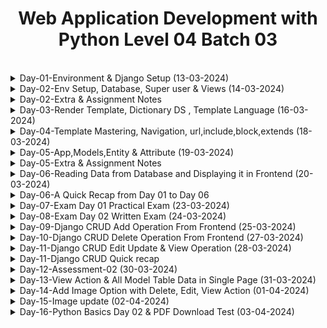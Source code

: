 <div align="center">
<h1>Web Application Development with Python Level 04 Batch 03</h1>
</div>

</br>

<details>
<summary>Day-01-Environment & Django Setup (13-03-2024)</summary>
    
## Day 01 Topics:

- Python Install
- Environment Setup
- Install Necessary Packages
- Creating First Project

### Python Install:

[Download](https://www.python.org/downloads/windows/) and install: 

`python 3.11.8`

> Make sure `add to path` is tick while installing or manually need to be added.

### Environment Setup:

Creation

```bash
python -m venv env
```

Activation

```bash
.\env\Scripts\activate
```

Deactivation

```bash
deactivate
```

### Install Necessary Packages:

Installing Django:

```bash
pip install Django
```

### Creating First Project:

Creating first_project:

```bash
django-admin startproject first_project
```

first_project Directory:

```bash
cd first_project
```

Run The Project:

```bash
python manage.py runserver
```
</details>


<details>
<summary>Day-02-Env Setup, Database, Super user & Views (14-03-2024)</summary>
    
## Day 02 Topics:

- Difference between languages
- Different scope of python
- Day 01 recap
- Default database
- Database migrations
- Super user
- Quick Recap
- Coding Editor Setup
- Creating views.py
- Special notes
- Day 02 Recap
- Task

### Difference between languages

- Time of execution
- Low level , High Level

### Different scope of python:

- Machine Learning
- Deep Learning
- Web Development

### Day 01 recap
- Setup environment
- Install django
- Create and run project

### Default database:
- db.sqlite3

### Database migrations

Always perform makemigrations first to initialize the schema (overal database structures initialization)

```bash
py manage.py makemigrations
```

Now do this:
```bash
py manage.py migrate
```
- Download [DB Browser for SQLite](https://sqlitebrowser.org/dl/) and install to see the `db.sqlite3` table or in VSCode install [SQLite Viewer](https://marketplace.visualstudio.com/items?itemName=qwtel.sqlite-viewer) extension

### Super user:
To create superuser:
```bash
py manage.py createsuperuser
```
This will prompt to enter `Username`,`Email address`,`Password`

### Quick Recap:
- Create environment 
- Activate environtment
- Install django
- Run `django-admin startproject <project_name>`
- Go to project directory by `cd project_name`
- Run `py manage.py runserver` 
- Database migration:
  - `py manage.py makemigrations`
  - `py manage.py migrate`
- For creating superuser :
  - `py manage.py createsuperuser`

### Coding Editor Setup
- Download [VSCode](https://code.visualstudio.com/download) and install
- To open in VSCode run in cmd: `code .`

### Creating views.py:
In project folder create `views.py` and write:
```python
from django.shortcuts import render,redirect,HttpResponse

```
- `render` To show `html`
- `redirect` to redirect Website url 
- `HttpResponse` to show any text or changes on website

Creating a function to show a simple text:
```python
from django.shortcuts import render,redirect,HttpResponse

def homePage():
    return HttpResponse("Hi how are you")
```
A parameter need to be set `request`
```python
from django.shortcuts import render,redirect,HttpResponse

def homePage(request):
    return HttpResponse("Hi how are you")
```
Now in `urls.py` we have to add path of `homePage`
```python
from django.contrib import admin
from django.urls import path
from first_project2.views import homePage

urlpatterns = [
    path('admin/', admin.site.urls),
    path('homePage',homePage,name='homePage'),
]
```
here `homePage` function is imported by `from first_project2.views import homePage` and `path('homePage',homePage,name='homePage')` is added in `urlpatterns`.
Similarly more pages can be added

### Special notes
- Variable name can't be same as function,keywords
- While importing writing `*` will import all e.g: `from first_project2.views import *`

### Day 02 Recap
- Create environment 
- Activate environtment
- Install django
- Run `django-admin startproject <project_name>`
- Go to project directory by `cd project_name`
- Run `py manage.py runserver` 
- Migrate Database
- Create Superuser
- Create `views.py` in project directory
- Import neccesary library or modules
- Create function of 5 pages
- Import those fuction in `urls.py` and add 5 pages path in `urlpatterns`
- View those pages in browser

### Task
  - Learn all predefined variables in `settings.py`
  - Learn all predefined variables in `urls.py`
  - Write notes on [commands](https://learn.microsoft.com/en-us/windows-server/administration/windows-commands/windows-commands) (e.g: `dir`,`cd` etc)
  - Submit a video of today's class

</details>

<details>
<summary>Day-02-Extra & Assignment Notes</summary>

## Day-02-Extra Topics:

- Windows Commands
- Exploring settings.py & urls.py

### Windows Commands

1. `mkdir (Make Directory)`: This command is used to create a new directory or folder.
Example: `mkdir MyFolder`
2. `cd (Change Directory)`: This command is used to change the current directory.
Example: `cd MyFolder`, `cd ..`
3. `dir (Directory Listing)`: This command is used to list the contents of a directory.
Example: `dir`.
Also by passing `/b` parameter output will be simple: `dir /b`
4. `echo`: This command is used to display a line of text/string on the console.
Example: `echo Hello, Tansen!`.
Text can be saved in file also like this: `echo Hello, Tansen! >> textfile.txt`
5. `copy`: This command is used to copy one or more files from one location to another.
Example: `copy file1.txt Destination_Path`
6. `xcopy`: This command is used to copy files and directories, including subdirectories.
Example: `xcopy source_folder destination_folder`
7. `move`: This command is used to move files from one location to another.
Example: `move file1.txt Destination_Path`
8. `ren (Rename)`: This command is used to rename a file or directory.
Example: `ren oldfilename.txt newfilename.txt`
9. `del (Delete)`: This command is used to delete one or more files.
Example: `del file1.txt`
10. `rmdir (Remove Directory)`:This command is used to delete a directory.
Example: `rmdir MyFolder`
11. `type`:This command is used to display the contents of a text file.
Example: `type file.txt`
12. `tree`: This command is used to display the folder structure of a directory and its subdirectories as a tree diagram.
Example: `tree`
13. `find`: This command is used to search for a specific text string in files.
Example: `find "search_term" file.txt`
14. `fc (File Compare)`: This command is used to compare the contents of two files or sets of files.
Example: `fc file1.txt file2.txt`
15. `attrib (Attribute)`: This command is used to display or change file attributes (such as hidden, read-only).
Example: `attrib +h file.txt` Here changing this command with `-h` will do the revert: `attrib -h file.txt`

### Exploring settings.py & urls.py

1. **BASE_DIR**: This variable represents the base directory of Django project.

2. **SECRET_KEY**: This is a secret key used by Django for cryptographic signing and protect user session data.

3. **DEBUG**: This is a boolean that determines whether project is in debug mode or not.Debug mode provides more detailed error pages and enables other debugging tools.

4. **ALLOWED_HOSTS**: This is a list of strings representing the host/domain names that Django site can serve. It's a security measure to prevent HTTP Host header attacks.

5. **INSTALLED_APPS**: This is a list of strings representing the names of all Django applications that are activated in the Django instance.

6. **MIDDLEWARE**: Middleware are hooks into Django's request/response processing. They're executed in the order listed, and they can modify request/response objects, handle exceptions, and perform other operations.

7. **ROOT_URLCONF**: This is the Python path to project's root URL configuration. It's the module that contains URL patterns.

8. **TEMPLATES**: This is a list of dictionaries representing the configuration of Django's template engine. It specifies template directories, template loaders, and context processors.

9. **WSGI_APPLICATION**: This is the Python path to the WSGI application object that Django's built-in server use.

10. **DATABASES**: This is a dictionary containing the configuration of all database connections used by Django project. Default database engine SQLite is used.

11. **AUTH_PASSWORD_VALIDATORS**: This is a list of validators that are used to validate user passwords. These validators enforce various password policies like minimum length, common password checks, etc.

12. **LANGUAGE_CODE**: This is the language code that is used in certain parts of Django's infrastructure.

13. **TIME_ZONE**: This is the time zone used to represent datetimes in the correct time zone.

14. **USE_I18N** and **USE_TZ**: These are boolean flags that control internationalization and time zone support in Django.

15. **STATIC_URL**: This is the URL prefix for static files (CSS, JavaScript, images, etc.) served by Django's static file server.

16. **DEFAULT_AUTO_FIELD**: This is the default primary key field type to use for models that don't have a primary key field explicitly defined. In this case, it's set to use `BigAutoField`, which is a 64-bit integer primary key field that automatically increments.

17. **urlpatterns**: This is a list of URL patterns that Django uses to match incoming browser requests to views within Django application.

</details>

<details>
<summary>Day-03-Render Template, Dictionary DS , Template Language (16-03-2024)</summary>

## Day 03 Topics:

- Day 2 recap
- Render template
- Show table data dinamically using dictionary
- Notes on dictionary
- Now Recap

### Render template
Create a folders `static`, `Template` in project directory where `manage.py` is present.
Now in `settings.py` add `STATICFILES_DIRS`:
```python
STATICFILES_DIRS = [
    BASE_DIR / "static",
    "/var/www/static/",
]
```
Now in `TEMPLATES`'s `DIRS` list add these:
```python
'DIRS': [BASE_DIR, "Template"],
```
Now similarly in `views.py` file `return render(request,'homePage.html')` will be added as below:
```python
from django.shortcuts import render,redirect,HttpResponse

def homePage(request):
    return render(request,'homePage.html')
```
Now in `urls.py` this will be added:
```python
from first_project.views import homePage
urlpatterns = [
    path('admin/', admin.site.urls),
    path('homePage/',homePage,name='homePage'),
]
```
### Show table data dinamically using dictionary
In `views.py` file:
```python
from django.shortcuts import render,redirect,HttpResponse

def tableData(request):
    myDict={
        'name':'Tansen',
        'department':'CSE',
        'city':'Dhaka',
        'name2':'Shakil',
        'department2':'EEE',
        'city2':'Barisal',
    }

    return render(request,'tableData.html',myDict)
```
In `urls.py` file:
```python
from django.contrib import admin
from django.urls import path
from first_project.views import homePage,contactPage,orderPage,paymentPage,productPage,navBar,tableData

urlpatterns = [
    path('admin/', admin.site.urls),
    path('tableData',tableData,name='tableData'),

]
```
In `tableData.html` file:
```html
<table id="info">
  <tr>
    <th>Name</th>
    <th>Department</th>
    <th>City</th>
  </tr>
  <tr>
    <td>{{name}}</td>
    <td>{{department}}</td>
    <td>{{city}}</td>
  </tr>
  <tr>
    <td>{{name2}}</td>
    <td>{{department2}}</td>
    <td>{{city2}}</td>
  </tr>

</table>
```
### Notes on dictionary
- Dictionary is `key - value` pair

### Day 03 Recap:
- Day 02 recap
  - Create environment
  - Activate environment
  - Install necessary package (django)
  - Create a project
  - Run the project and view in browser
  - Now migrate database
  - View the database
  - Create super user
  - Now Create function of 5 pages in `views.py`
  - Import those fuction in `urls.py` and add 5 pages path in `urlpatterns`
  - View those pages in browser
- Render template (`HTML` files)
- Create a table and view it
- Get a table from external source [Fancy HTML CSS table](https://www.w3schools.com/css/tryit.asp?filename=trycss_table_fancy) and create 5 html pages
- Dynamically change table data from backend using dictionary data structure & template laguage
</details>

<details>
<summary>Day-04-Template Mastering, Navigation, url,include,block,extends (18-03-2024)</summary>

## Day 04 Topics:

- Day 3 recap
- Template mastering
- Organize reuse code
- Day 04 Recap

### Template mastering
- clicking on navbar any section change other element of the page
- In template mastering we reuse same element again and again. e.g: navbar

Create a navbar (get it from [external source](https://www.w3schools.com/css/tryit.asp?filename=trycss_navbar_horizontal_black_right))

Now in created `home.html`:
```html
<ul>
  <li><a href="#home">Home</a></li>
  <li><a href="#news">News</a></li>
  <li><a href="#contact">Contact</a></li>
  <li style="float:right"><a class="active" href="#about">About</a></li>
</ul>
```

Now in `urls.py` file there is `path('home/', home,name='home')` where `name='home'` needs to be added in `href` like this: `href="{% url 'home' %}"`:
```html
<ul>
  <li><a href="{% url 'home' %}">Home</a></li>
  <li><a href="{% url 'news' %}">News</a></li>
  <li><a href="{% url 'contact' %}">Contact</a></li>
  <li style="float:right"><a class="active" href="{% url 'about' %}">About</a></li>
</ul>
```
### Organize reuse code

create a new `navbar.html` and add:
```html
<ul>
  <li><a href="{% url 'home' %}">Home</a></li>
  <li><a href="{% url 'news' %}">News</a></li>
  <li><a href="{% url 'contact' %}">Contact</a></li>
  <li style="float:right"><a class="active" href="{% url 'about' %}">About</a></li>
</ul>
```

now include it in `home.html`:
```html
</head>
<body>

{% include 'navbar.html' %}

</body>
</html>
```

Now to use it in every page , block content need to be added in `home.html`:
```html
<body>

{% include 'navbar.html' %}

{% block content %}
<h1>This is home page</h1>
{% endblock content %}
</body>
```
now let's add in `about.html`:
first `home.html` need to be extend then all content need to be in `block` content:
```html
{% extends 'home.html' %}
{% block content %}
<!DOCTYPE html>
<html lang="en">
<head>
    <meta charset="UTF-8">
    <meta name="viewport" content="width=device-width, initial-scale=1.0">
    <title>Document</title>
</head>
<body>
    <h1>This about page</h1>
</body>
</html>
{% endblock content %}
``` 

### Day 04 Recap:
- Day 03 recap
- In Virtual environment Start Django Project with DB migrate & superuser
- Initialize Django static file
- Get a navbar from [external source](https://www.w3schools.com/css/tryit.asp?filename=trycss_navbar_horizontal_black_right)
- Create a `template` folder `manage.py` file location
- Create a `index.html` file  inside `template` folder and view the navbar
- Template mastering
  - Now create individual other 3 pages (news,contact,about)
  - Make those navbar navigation working (hypertext reference `href`)
  - Stick navbar on each page (Organize reused code)
    - url
    - Include
    - block
    - Extend

### Task
- Upload today's recap video 
- Django Models

</details>

<details>
<summary>Day-05-App,Models,Entity & Attribute (19-03-2024)</summary>
    
## Day 05 Topics:
- Day 4 recap
- Create Django app
- Install app
- Models
- Database note
- Configure admin
- Make created object table name more identical

### Create Django app
for creating django app:
```bash
py manage.py startapp myapp
```
This command will create myapp project with additional files
### Install app
inside settings.py there is `INSTALLED_APPS` where we have to add our `myapp`
```python
INSTALLED_APPS = [
    'django.contrib.admin',
    'django.contrib.auth',
    'django.contrib.contenttypes',
    'django.contrib.sessions',
    'django.contrib.messages',
    'django.contrib.staticfiles',
    'myapp',
]
```
### Models
Now in created `myapp` there is `models.py` file where we will create models (database data/table) :
```python
from django.db import models

# Create your models here.
class studentModel(models.Model):
    name=models.CharField(max_length=100)
    roll=models.CharField(max_length=100)
    department=models.CharField(max_length=100)
    city=models.CharField(max_length=100)
```
### Database note
`Entity` - Table initial column names (e.g.: name,roll,department,city)

`Attribute` - values of entities (Tansen,05,CSE,Dhaka)

**Whenever we change anything in models we must perform:**
```bash
py manage.py makemigrations
```
```bash
py manage.py migrate
```
### Configure admin
Now in `admin.py` which is in `myapp` we need to import the created model and register it.
```python
from django.contrib import admin

from myapp.models import studentModel

# Register your models here.

admin.site.register(studentModel)
```
### Make created object table name more identical
In `models.py` file inside `myapp` we need to add `__str__` functions:
```python
from django.db import models

# Create your models here.
class studentModel(models.Model):
    name=models.CharField(max_length=100)
    roll=models.CharField(max_length=100)
    department=models.CharField(max_length=100)
    city=models.CharField(max_length=100)

    # this will make the table name more identical:
    def __str__(self):
        return f"{self.name}-{self.department}-{self.roll}"
```
### Quick Recap:
- App
- Model
- Site Register
- Create

### Day 05 Recap:
- Create Django project in virtual environment
- Initialize database (migrate)
- Create superuser (admin)
- Models
    - Create Django app
    - Install app (`in settings.py`)
    - Create some models
    - Configure admin (`site register`)
    - Migrate database (`Whenever changes in models`)
    - View and add data in created models

### Task
- Create 5 apps, 5 models, each model with 3 entity
- Submit video

</details>

<details>
<summary>Day-05-Extra & Assignment Notes</summary>

## Notes on creating 5 apps, 5 models & 3 entity for each

### blogapp

- BlogModel
    - blog_title
    - blog_date
    - blog_category

- NewsModel
    - news_headings
    - news_date
    - news_category

- CommentModel
    - comment_text
    - comment_date
    - commenter_name

- AuthorModel
    - author_name
    - author_bio
    - author_email

- TagModel
    - tag_name
    - tag_description
    - tagged_items


### kidsapp

- KidModel
    - kid_name
    - kid_age
    - kid_gender

- ToyModel
    - toy_name
    - toy_category
    - toy_price

- RatingModel
    - rating_value
    - rating_date
    - reviewer_name

- ManufacturerModel
    - manufacturer_name
    - manufacturer_location
    - manufacturer_contact
- LocationModel
    - location_name
    - location_description
    - location_address

### portfolioapp

- PortfolioModel
    - project_title
    - project_description
    - project_date

- ExperienceModel
    - company_name
    - job_title
    - employment_duration

- SkillModel
    - skill_name
    - skill_category
    - skill_proficiency

- EducationModel
    - institution_name
    - degree_obtained
    - graduation_year

- ProjectCategoryModel
    - category_name
    - category_description
    - categorized_projects


### ecommerceapp

- ProductModel
    - product_name
    - product_price
    - product_quantity

- OrderModel
    - order_number
    - order_date
    - customer_name


- ReviewModel
    - review_text
    - review_date
    - product_id

- SellerModel
    - seller_name
    - seller_email
    - seller_location

- PaymentModel
    - payment_method
    - payment_date
    - payment_amount


### aiapp

- aiModel
    - ai_name
    - ai_usages
    - ai_category

- TaskModel
    - task_name
    - task_deadline
    - task_priority

- DatasetModel
    - dataset_name
    - dataset_format
    - dataset_size

- ExperimentModel
    - experiment_name
    - experiment_date
    - experiment_results

- UserModel
    - user_name
    - user_email
    - user_role

</details>

<details>
<summary>Day-06-Reading Data from Database and Displaying it in Frontend (20-03-2024)</summary>

## Day 06 Topics:

- Day 5 recap
- Render html recap
- Navbar recap
- Read database data and show in frontend
- Common errors
- Task

### Read database data and show in frontend
Create a model in `models.py`:
```python
class BlogModel(models.Model):
    blog_title = models.CharField(max_length=100)
    blog_author = models.CharField(max_length=100)
    blog_date = models.CharField(max_length=100)
    
    def __str__(self):
        return self.blog_title
```
Now register `BlogModel` in `admin.py`:
```python
from blogapp.models import BlogModel,AuthorModel,CommentModel,ReviewModel,TagModel
# Register your models here.

admin.site.register(BlogModel)
```
Now perform database migrations:
```bash
py manage.py makemigrations
py manage.py migrate
```
Now Let's enter some data from admin site and prepare to show it in frontend:
create a `template` folder in `manage.py` directory and create `index.html` get a navbar from [external source](https://www.w3schools.com/css/tryit.asp?filename=trycss_navbar_horizontal_black_right) , make sure to add `template` dir in `settings.py` file: `'DIRS': [BASE_DIR, 'templates']`:
```html
<!DOCTYPE html>
<html>
<head>
<style>
ul {
  list-style-type: none;
  margin: 0;
  padding: 0;
  overflow: hidden;
  background-color: #333;
}

li {
  float: left;
}

li a {
  display: block;
  color: white;
  text-align: center;
  padding: 14px 16px;
  text-decoration: none;
}

li a:hover:not(.active) {
  background-color: #111;
}

.active {
  background-color: #04AA6D;
}
</style>
</head>
<body>

<ul>
  <li><a href="#home">Home</a></li>
  <li><a href="#news">News</a></li>
  <li><a href="#contact">Contact</a></li>
  <li style="float:right"><a class="active" href="#about">About</a></li>
</ul>
<h1>This is home page</h1>
</body>
</html>
```
Now create separate `navbar.html` and only cut `ul` there:
```html
<ul>
  <li><a href="#home">Home</a></li>
  <li><a href="#news">News</a></li>
  <li><a href="#contact">Contact</a></li>
  <li style="float:right"><a class="active" href="#about">About</a></li>
</ul>
```
Now in `index.html` do the template mastering using `include` and `block`:
```html
{% include 'navbar.html' %}
{% block content %}
<h1>This is home page</h1>
{% endblock content %}
```
Now when creating others page we just need to `extends` `index.html` and `block content` will be that page content. e.g:
```html
{% extends 'index.html' %}
{% block content %}
<h1>This is news page</h1>
{% endblock content %}
```
Now lets add it in `views.py`
```python
from django.shortcuts import render,redirect,HttpResponse
from blogapp.models import BlogModel,AuthorModel,CommentModel,ReviewModel,TagModel

def home(request):
    blog=BlogModel.objects.all()
    myDict={
        'blog':blog
    }
    return render(request,'index.html',myDict)
```
here `blog=BlogModel.objects.all()` to read `blogModel` data from database. now set `url.py`'s `urlpatterns`:
```python
path('home/',home,name='home'),
```
Now let's add a table from [external source](https://www.w3schools.com/css/tryit.asp?filename=trycss_table_fancy):
```html
<!DOCTYPE html>
<html>
<head>
<style>
ul {
  list-style-type: none;
  margin: 0;
  padding: 0;
  overflow: hidden;
  background-color: #333;
}

li {
  float: left;
}

li a {
  display: block;
  color: white;
  text-align: center;
  padding: 14px 16px;
  text-decoration: none;
}

li a:hover:not(.active) {
  background-color: #111;
}

.active {
  background-color: #04AA6D;
}
</style>
</head>
<body>

{% include 'navbar.html' %}

{% block content %}
<h1>This is blog page</h1>
<!DOCTYPE html>
<html>
<head>
<style>
#customers {
  font-family: Arial, Helvetica, sans-serif;
  border-collapse: collapse;
  width: 100%;
}

#customers td, #customers th {
  border: 1px solid #ddd;
  padding: 8px;
}

#customers tr:nth-child(even){background-color: #f2f2f2;}

#customers tr:hover {background-color: #ddd;}

#customers th {
  padding-top: 12px;
  padding-bottom: 12px;
  text-align: left;
  background-color: #04AA6D;
  color: white;
}
</style>
</head>
<body>

<h1>A Fancy Table</h1>

<table id="customers">
  <tr>
    <th>Blog Title</th>
    <th>Blog Author</th>
    <th>Blog Date</th>
  </tr>

  {% for i in blog %}
  <tr>
    <td>{{i.blog_title}}</td>
    <td>{{i.blog_author}}</td>
    <td>{{i.blog_date}}</td>
  </tr>
  {% endfor %}

</table>

</body>
</html>

{% endblock content %}
    
</body>
</html>

```
Here `{% for i in blog %}`is used to loop through the `blog`. Similarly other model will be created and read the data from database to show it in frontend.
###  Common errors
- `OperationalError`: When `makemigrations` / `migrate` not performed and try to access database data, it will give `OperationalError`
- `Value not Assign`: This error occurs sometimes, to solve this error inside `app`'s `models.py` file set `null=True` e.g: `author_name=models.CharField(max_length=100, null=True)`

### Day 06 Recap:
- Create project & app under virtual environment
- Migrate db & create superuser
- Create 5 models, 5 navbar for each model
- Read the database data
- Show the data in frontend

### Task
- Presentation from day 1 to day 6
- submit video (youtube)
- 1 app, 5 model, 5 navbar

</details>

<details>
<summary>Day-06-A Quick Recap from Day 01 to Day 06</summary>

1. Create and active environment
    - `py -m venv env`
    - `./env/Scripts/activate`
2. Create django project
    - `django-admin startproject my_project`
    - `cd my_project`
    - `py manage.py runserver`
3. Migrate database
    - `py manage.py makemigrations`
    - `py manage.py migrate`
4. Create superuser
    - `py manage.py createsuperuser`
5. Show simple text on website
    - Create a `views.py` within prject directory
    - Use `HttpResponse` to view a simple `Text/String`
    - import created function in `urls.py` file and add `urlpatterns` path
6. Render a simple html page
    - First add django static file path setting in `settings.py` file
    - Create `template` folder in `manage.py` directory
    - Now create a `html` file within `template` folder
    - Go to project directory and create a function to render the created `html` file.
7. Show a simple table in html page
    - After doing `6th` step, create a simple table with html `table tag`
8. Get a table from external source and view it
    - Get a `fancy table` from `w3school`
9. Now send table data from backend
    - In `views.py` where `function` is defined add a `dictionary` there and `return` it
10. Get a navbar from external source
    - Get a horizontal `navbar` from `w3school`
11. By template mastering separate navbar and use on other pages
    - Create a `navbar.html` file
    - Now use `include` in `index.html` page to show the navbar in index page
    - Use `block content` to show the content
    - For other pages use `extends`
12. Now Create a app and model
    - `py manage.py startapp blogapp`
    - Add this app name in `settings.py` file within `INSTALLED_APPS`
    - Now in created `blogapp` there is `models.py`
    - Create a `Model` and register it in `admin.py`
    - Each time changes in `models.py` do `py manage.py makemigrations` and `py manage.py migrate`
13. Now show the created model data in frontend
    - Create a `blog.html` put table data here using `block content` and `extends` `index.html` at first line which will include the `navbar`
    - In views.py import the created `model`. Create a function and get the model data in a `varible` using `objects.all()`. Now create a `dictionary` and assign it with the `variable` of `model data`. return the dictionary.
    - Now add `path` in `urls.py` file
    - Go to `navber.html` and add `url` with created `path name`
    - In `blog.html` create a for `loop` to show the model data

</details>

<details>
<summary>Day-07-Exam Day 01 Practical Exam (23-03-2024)</summary>

## Exam Day 01 on Day-06 task (Practical Exam)
### Question:
- Create a studentModel with all the functionality you have learned from day 01 to day 06:
  - Create a folder as 'your_name'
  - Create Django project within virtual environment
  - Create a app for model creation
  - Include a navbar for navigation
  - Do template mastering
  - Fetch the data from database to frontend
  - Show the student model data in frontend

</details>

<details>
<summary>Day-08-Exam Day 02 Written Exam (24-03-2024)</summary>

## Exam Day 02 on Day-06 task (Written Exam)
### Question:
- 5 MCQ Question
- 8 Short Question
- 2 Practical Question

### MCQ Question
Which of the following is not a component of a Django project?
  - [ ] Views
  - [ ] Models
  - [ ] Controllers
  - [ ] Templates

What is the purpose of the urls.py file in Django?
  - [ ] To define the structure of the database
  - [ ] To specify the URL patterns of the routing
  - [ ] To configure project-wide settings
  - [ ] To define HTML templates

What command is used to create a new Django project?
  - [ ] django new
  - [ ] django startproject
  - [ ] django create
  - [ ] django init

In Django, which file is used to define database models?
  - [ ] views.py
  - [ ] models.py
  - [ ] settings.py
  - [ ] admin.py

What command is used to apply database migrations in Django?
  - [ ] manage.py apply
  - [ ] manage.py migrate
  - [ ] manage.py update
  - [ ] manage.py deploy

### Short Question
1. Describe the purpose of urls.py, models.py, admin.py
2. Which files is responsible for defining the database settings for a Django project?
3. What are migrations in Django? Explain the purpose of the `manage.py makemigrations` and `manage.py migrate` commands.
4. How do you define URL patterns in Django's `urls.py`
5. What is the purpose of the `settings.py` file in Django?
6. What is the purpose of Django's template language?
7. What is the default database used by Django and how do you configure it?
8. Explain the concept of the middleware in Django

### Practical Question
- Create a Django project named "myproject" and an app named "myapp". Define a model in "myapp" with fields: name (CharField) and age (IntegerField)
- Write a function-based view in Django to render a simple HTML template that displays "Hello, World!"
### Task : 
- Poster presentation based on Day 01 to Day 06 (27-03-2024)
- Oral test tomorrow (25-03-2024)

</details>

<details>
<summary>Day-09-Django CRUD Add Operation From Frontend (25-03-2024)</summary>

## Day 09 Topics:
- Day 01 - 06 recap
- Oral test
- Model add operation from frontend
- null = True explained
- An error after modifying previous saved model (null return typeError)
- Day 09 Recap
- Task

### Model add operation from frontend
Create a form page `addstudent.html`
```html
{% extends 'base.html' %}

{% block content %}
<!DOCTYPE html>
<html>
<style>
input[type=text], select {
  width: 100%;
  padding: 12px 20px;
  margin: 8px 0;
  display: inline-block;
  border: 1px solid #ccc;
  border-radius: 4px;
  box-sizing: border-box;
}

input[type=submit] {
  width: 100%;
  background-color: #4CAF50;
  color: white;
  padding: 14px 20px;
  margin: 8px 0;
  border: none;
  border-radius: 4px;
  cursor: pointer;
}

input[type=submit]:hover {
  background-color: #45a049;
}

div {
  border-radius: 5px;
  background-color: #f2f2f2;
  padding: 20px;
}
</style>
<body>

<h3>Using CSS to style an HTML Form</h3>

<div>
  <form action="{% url 'addstudent' %}" method="POST">
    {% csrf_token %}
    <label for="fname">Name</label>
    <input type="text" id="fname" name="name" placeholder="Your name..">

    <label for="lname">Department</label>
    <input type="text" id="lname" name="department" placeholder="Your Department">
    <label for="lname">City</label>
    <input type="text" id="lname" name="city" placeholder="Your City">
  
    <input type="submit" value="Submit">
  </form>
</div>

</body>
</html>
{% endblock content %}
    
```
- Here method will be always `POST`
- Here action url will be the name value from `urls.py` file of `addstudent`
- `csrf_token` is used for security
- Here `name="department"` is important as we will get the form value by this

Now add a function in `views.py` as below:
```python
def addstudent(request):
    if request.method=='POST':
        name=request.POST.get('name')
        department=request.POST.get('department')
        city=request.POST.get('city')
        
        student=studentModel(
            Name=name,
            Department=department,
            City=city,
        )
        
        student.save()
        return redirect('student')
    return render(request,'addstudent.html')
```
- Here if `request.method=='POST'` is true then we will get the value from form by `POST` method 
- Then we will add those value in our previously created model which is `studentModel`
- After that save the model and in frontend user will be redirected to `student.html` page

### null = True explained
Sometimes we get error while migrating a model. a common solution is adding `null=True`:
```python
class studentModel(models.Model):
    Name=models.CharField(max_length=100,null=True)
    Department=models.CharField(max_length=100,null=True)
    City=models.CharField(max_length=100,null=True)
```
For example let's assume we created a model with 3 entity and work with that but after sometimes when we add a new entity to that model an error will occur as empty value is being assign to the model. so to add that new entity we have to explicitly add `null=True` to add that new entity as empty null value.

### An error after modifying previous saved model (null return typeError)
This error occur as below:
```python
class studentModel(models.Model):
    Name=models.CharField(max_length=100)
    Department=models.CharField(max_length=100)
    City=models.CharField(max_length=100)
    
    def __str__(self):
        return self.Name
```
In this code when we have modified our studentModel entity `return self.Name` will throw an error of type error. commenting this will solved it.
### Day 09 Recap:
- Create Django Models with 5 add operation in frontend
  - Create django project & app in virtual environment
  - Setup app, static, template files
  - Create 5 navigation pages in navbar with table to show the added data
    - Student Table
    - Mark Table
    - Teacher Table
    - Subject Table
    - University Table
  - Create 5 more navigation pages in navbar to add data from frontend
    - Add Student
    - Add Mark
    - Add Teacher
    - Add Subject
    - Add University
  - Create form for each 5 add operation pages

### Task
- Create 5 add operation pages and show the data in table


</details>

<details>
<summary>Day-10-Django CRUD Delete Operation From Frontend (27-03-2024)</summary>

## Day 10 Topics
- Day 09 recap
- Oral test
- Two annoying error (comma method in form, model return type error)
- Delete operation
- Special notes (return , redirect error)
- Exam Result
- Task

### Oral test:
- Explain urlpatterns (It define to specific path route to handle the request)
- How navigation route is working explain (from urls.py to views.py there request handle the request and fetch the required data to show in the defined html page)
- Explain models.Model and what will happened if we don't use it (in models.Model module SQL is defined)
- Explain Database concept (Entity,attribute,default value,primary key, etc.....)
- How database is configure by settings.py and not models.py (initially everything is configure in settings.py file)
- What we will find if we break database (answer: table)

### Two annoying error
The first one is form submit stay in the same page after submitting
```html
<div>
  <form action="{% url 'addstudent' %}" method="POST">
    {% csrf_token %}
    <label for="fname">Name</label>
    <input type="text" id="fname" name="name" placeholder="Your name..">

    <label for="lname">Department</label>
    <input type="text" id="lname" name="department" placeholder="Your Department">
    <label for="lname">City</label>
    <input type="text" id="lname" name="city" placeholder="Your City">
  
    <input type="submit" value="Submit">
  </form>
</div>
```
- `<form action="{% url 'addstudent' %}" method="POST">` if this line is include comma between `{% url 'addstudent' %}",method="POST"` this cause the page stay in the same page even after submit.

Second one is model return type error
```python
 class studentModel(models.Model):
    Name=models.CharField(max_length=100)
    Department=models.CharField(max_length=100)
    City=models.CharField(max_length=100)
    
    def __str__(self):
        return self.Name
```
- In here `self.Name` return will give error when there is `max_length=100,null=True` it is because when explicitly adding new entity we have to make it `null=True` but by doing this when `return` is trying to access `Name` it get `None` so that causes error. Deleting the value will solved it.

### Delete operation
Go to table html page and add as below `Action column` and Delete url with id:
```html
<table id="customers">
  <tr>
    <th>Name</th>
    <th>Department</th>
    <th>City</th>
    <th>Action</th>
  </tr>
  
  {% for i in student %}
    <tr>
        <td>{{i.Name}}</td>
        <td>{{i.Department}}</td>
        <td>{{i.City}}</td>
        <td>
          <a href="{% url 'deleteStudent' i.id %}">Delete</a>
        </td>
    </tr>

  {% endfor %}
    
</table>
```
Now in `views.py` file add a function named `deleteStudent`
```python
def deleteStudent(request,myid):
    student=studentModel.objects.get(id=myid)
    student.delete()
    return redirect('student')
```
In `urls.py` file add as below:
```python
from django.contrib import admin
from django.urls import path
from d10_project.views import student,addstudent,mark,addmark,teacher,addteacher,subject,addsubject,university,adduniversity,deleteStudent
urlpatterns = [
    path('admin/', admin.site.urls),
    path('student/',student,name='student'),
    path('addstudent/',addstudent,name='addstudent'),
    path('mark/',mark,name='mark'),
    path('addmark/',addmark,name='addmark'),
    path('teacher/',teacher,name='teacher'),
    path('addteacher/',addteacher,name='addteacher'),
    path('subject/',subject,name='subject'),
    path('addsubject/',addsubject,name='addsubject'),
    path('university/',university,name='university'),
    path('adduniversity/',adduniversity,name='adduniversity'),
    path('deleteStudent/<str:myid>',deleteStudent,name='deleteStudent'),
]
```
### Special notes
- When a function is defined but not return or redirect to anything than an error will occur
  ```python
  def deleteStudent(request,myid):
      student=studentModel.objects.get(id=myid)
      student.delete()
  ```
- This will do the delete but after that will show an error page with `deleteStudent didn't return an HttpResponse object it returned None Instead`

## Exam Result
- **Practical** --> 25/25 (Completed the task in 17 minutes ; time limit was 30 minutes)
- **Written** --> 21/25 (Short question database configure answer was `settings.py`, Others question need to be answer in more detail way)
- **Oral** --> 7/10 (Was confuse on database and how navigation works in backend question)
- **Total** --> `53 marks`

### Task:
- Create 5 models & perform delete operation from frontend
    - Create 5 model:
        - StudentModel
        - MarkModel
        - TeacherModel
        - SubjectModel
        - UniversityModel
    - Create 5 page in drop down navbar with table to show the added data
        - Student Table
        - Mark Table
        - Teacher Table
        - Subject Table
        - University Table
    - Create 5 form page for each table pages
        - Add Student
        - Add Mark
        - Add Teacher
        - Add Subject
        - Add University
    - Add an action on each table column to delete data


</details>

<details>
<summary>Day-11-Django CRUD Edit Update & View Operation (28-03-2024)</summary>

## Day 11 Topics:
- Day 10 Recap
- Edit operation
- Add view action
- Get vs Filter QuerySet
- Task

## Edit operation
In table page `student.html` add a href link for edit action:
```html
{% extends 'base.html' %}


{% block content %}
<!DOCTYPE html>
<html>
<head>
<style>
#customers {
  font-family: Arial, Helvetica, sans-serif;
  border-collapse: collapse;
  width: 100%;
}

#customers td, #customers th {
  border: 1px solid #ddd;
  padding: 8px;
}

#customers tr:nth-child(even){background-color: #f2f2f2;}

#customers tr:hover {background-color: #ddd;}

#customers th {
  padding-top: 12px;
  padding-bottom: 12px;
  text-align: left;
  background-color: #04AA6D;
  color: white;
}
</style>
</head>
<body>

<h1>A Fancy Table</h1>

<table id="customers">
  <tr>
    <th>Name</th>
    <th>Department</th>
    <th>City</th>
    <th>Action</th>
  </tr>
  
  {% for i in student %}
    <tr>
        <td>{{i.Name}}</td>
        <td>{{i.Department}}</td>
        <td>{{i.City}}</td>
        <td>
          <a href="{% url 'deleteStudent' i.id %}">Delete</a>
          <a href="">Edit</a>
        </td>
    </tr>

  {% endfor %}
    
</table>

</body>
</html>



{% endblock content %}
    
```
- Here href is empty so let's add a page for editing then link that page in this `href`

Create `editstudent.html` file and add as below:
```html
{% extends 'base.html' %}


{% block content %}
<h1> edit page </h1>
{% endblock content %}
    
```
Now create a function in `views.py` file to view this page:
```python
def editstudent(request,myid):
    student=studentModel.objects.filter(id=myid)
    myDict={
        'student':student
    }
    return render(request,'editstudent.html',myDict)
```
- Here we have `myid` which is needed to specific data and using `filter QuerySet` as it is iterable. 

Now import this in `urls.py` file and create the route path
```python
from django.contrib import admin
from django.urls import path
from d11_project.views import student,addstudent,mark,addmark,teacher,addteacher,subject,addsubject,university,adduniversity,deleteMark,deleteStudent,deleteSubject,deleteTeacher,deleteUniversity,editstudent,
urlpatterns = [
    path('admin/', admin.site.urls),
    path('student/',student,name='student'),
    path('addstudent/',addstudent,name='addstudent'),
    path('mark/',mark,name='mark'),
    path('addmark/',addmark,name='addmark'),
    path('teacher/',teacher,name='teacher'),
    path('addteacher/',addteacher,name='addteacher'),
    path('subject/',subject,name='subject'),
    path('addsubject/',addsubject,name='addsubject'),
    path('university/',university,name='university'),
    path('adduniversity/',adduniversity,name='adduniversity'),
    path('deleteMark/<str:myid>',deleteMark,name='deleteMark'),
    path('deleteStudent/<str:myid>',deleteStudent,name='deleteStudent'),
    path('deleteSubject/<str:myid>',deleteSubject,name='deleteSubject'),
    path('deleteTeacher/<str:myid>',deleteTeacher,name='deleteTeacher'),
    path('deleteUniversity/<str:myid>',deleteUniversity,name='deleteUniversity'),
    path('editstudent/<int:myid>',editstudent,name='editstudent'),
]

```
- Here `<int:myid>` to get the id in path route

Finally add this url `name` in `student table` page with for loop to iterate the data
```html
{% extends 'base.html' %}


{% block content %}
<!DOCTYPE html>
<html>
<head>
<style>
#customers {
  font-family: Arial, Helvetica, sans-serif;
  border-collapse: collapse;
  width: 100%;
}

#customers td, #customers th {
  border: 1px solid #ddd;
  padding: 8px;
}

#customers tr:nth-child(even){background-color: #f2f2f2;}

#customers tr:hover {background-color: #ddd;}

#customers th {
  padding-top: 12px;
  padding-bottom: 12px;
  text-align: left;
  background-color: #04AA6D;
  color: white;
}
</style>
</head>
<body>

<h1>A Fancy Table</h1>

<table id="customers">
  <tr>
    <th>Name</th>
    <th>Department</th>
    <th>City</th>
    <th>Action</th>
  </tr>
  
  {% for i in student %}
    <tr>
        <td>{{i.Name}}</td>
        <td>{{i.Department}}</td>
        <td>{{i.City}}</td>
        <td>
          <a href="{% url 'deleteStudent' i.id %}">Delete</a>
          <a href="{% url 'editstudent' i.id %}">Edit</a>
        </td>
    </tr>

  {% endfor %}
    
</table>

</body>
</html>

{% endblock content %}
    
```
Now we will be able to see the data in `edit page` as below:
```html
{% extends 'base.html' %}


{% block content %}
<!DOCTYPE html>
<html>
<style>
input[type=text], select {
  width: 100%;
  padding: 12px 20px;
  margin: 8px 0;
  display: inline-block;
  border: 1px solid #ccc;
  border-radius: 4px;
  box-sizing: border-box;
}

input[type=submit] {
  width: 100%;
  background-color: #4CAF50;
  color: white;
  padding: 14px 20px;
  margin: 8px 0;
  border: none;
  border-radius: 4px;
  cursor: pointer;
}

input[type=submit]:hover {
  background-color: #45a049;
}


</style>
<body>

<h3>Using CSS to style an HTML Form</h3>

<div>
  <form action="" method="POST">
    {% csrf_token %}
    
    {% for i in student %}
    <label for="fname">ID</label>
    <input type="text" id="fname" value={{i.id}} name="myid" placeholder="Your ID.." readonly>
    <label for="fname">Name</label>
    <input type="text" id="fname" value={{i.Name}} name="name" placeholder="Your name..">

    <label for="lname">Department</label>
    <input type="text" id="lname" value={{i.Department}} name="department" placeholder="Your Department">
    <label for="lname">City</label>
    <input type="text" id="lname" value={{i.City}} name="city" placeholder="Your City">
    {% endfor %}
        

  
    <input type="submit" value="Submit">
  </form>
</div>

</body>
</html>
{% endblock content %}
    
```
As we are able to see the data which we can edit but we need to implement the submit to work with update functionalities. For that we will create a update function in `views.py`
```python
def updatestudent(request):
    if request.method=="POST":
        myid=request.POST.get('myid')
        name=request.POST.get('name')
        department=request.POST.get('department')
        city=request.POST.get('city')
        
        student=studentModel(
            id=myid, # this need to be done otherwise new value will be added rather than update
            Name=name,
            Department=department,
            City=city,
        )
        student.save()
        return redirect('student')
```
- This is similar as add function only deference is editing it by specific `ID`

Now import and create the path in `urls.py`
```python
from django.contrib import admin
from django.urls import path
from d11_project.views import student,addstudent,mark,addmark,teacher,addteacher,subject,addsubject,university,adduniversity,deleteMark,deleteStudent,deleteSubject,deleteTeacher,deleteUniversity,editstudent,updatestudent,viewstudent
urlpatterns = [
    path('admin/', admin.site.urls),
    path('student/',student,name='student'),
    path('addstudent/',addstudent,name='addstudent'),
    path('mark/',mark,name='mark'),
    path('addmark/',addmark,name='addmark'),
    path('teacher/',teacher,name='teacher'),
    path('addteacher/',addteacher,name='addteacher'),
    path('subject/',subject,name='subject'),
    path('addsubject/',addsubject,name='addsubject'),
    path('university/',university,name='university'),
    path('adduniversity/',adduniversity,name='adduniversity'),
    path('deleteMark/<str:myid>',deleteMark,name='deleteMark'),
    path('deleteStudent/<str:myid>',deleteStudent,name='deleteStudent'),
    path('deleteSubject/<str:myid>',deleteSubject,name='deleteSubject'),
    path('deleteTeacher/<str:myid>',deleteTeacher,name='deleteTeacher'),
    path('deleteUniversity/<str:myid>',deleteUniversity,name='deleteUniversity'),
    path('editstudent/<int:myid>',editstudent,name='editstudent'),
    path('updatestudent',updatestudent,name='updatestudent'),
    
]

```
Now the `name` value `'updatestudent'` will be in the action url of the edit page form as: `<form action="{% url 'updatestudent' %}" method="POST">`


### Add view action:
Create a view page `viewstudent.html`:
```html
{% extends 'base.html' %}


{% block content %}

<h1>View student page</h1>

{% endblock content %}
    
```
It is similar as editing function; add view function in `views.py`:
```python
def viewstudent(request,myid):
    student=studentModel.objects.filter(id=myid)
    myDict={
        'student':student
    }
    return render(request,'viewstudent.html',myDict)
```

Add path in `urls.py`:
```python
from django.contrib import admin
from django.urls import path
from d11_project.views import student,addstudent,mark,addmark,teacher,addteacher,subject,addsubject,university,adduniversity,deleteMark,deleteStudent,deleteSubject,deleteTeacher,deleteUniversity,editstudent,updatestudent,viewstudent
urlpatterns = [
    path('admin/', admin.site.urls),
    path('student/',student,name='student'),
    path('addstudent/',addstudent,name='addstudent'),
    path('mark/',mark,name='mark'),
    path('addmark/',addmark,name='addmark'),
    path('teacher/',teacher,name='teacher'),
    path('addteacher/',addteacher,name='addteacher'),
    path('subject/',subject,name='subject'),
    path('addsubject/',addsubject,name='addsubject'),
    path('university/',university,name='university'),
    path('adduniversity/',adduniversity,name='adduniversity'),
    path('deleteMark/<str:myid>',deleteMark,name='deleteMark'),
    path('deleteStudent/<str:myid>',deleteStudent,name='deleteStudent'),
    path('deleteSubject/<str:myid>',deleteSubject,name='deleteSubject'),
    path('deleteTeacher/<str:myid>',deleteTeacher,name='deleteTeacher'),
    path('deleteUniversity/<str:myid>',deleteUniversity,name='deleteUniversity'),
    path('editstudent/<int:myid>',editstudent,name='editstudent'),
    path('updatestudent',updatestudent,name='updatestudent'),
    path('viewstudent/<int:myid>',viewstudent,name='viewstudent'),
    
]

```
Add `viewstudent` in `href` of `student table` view action:
```html
{% extends 'base.html' %}


{% block content %}
<!DOCTYPE html>
<html>
<head>
<style>
#customers {
  font-family: Arial, Helvetica, sans-serif;
  border-collapse: collapse;
  width: 100%;
}

#customers td, #customers th {
  border: 1px solid #ddd;
  padding: 8px;
}

#customers tr:nth-child(even){background-color: #f2f2f2;}

#customers tr:hover {background-color: #ddd;}

#customers th {
  padding-top: 12px;
  padding-bottom: 12px;
  text-align: left;
  background-color: #04AA6D;
  color: white;
}
</style>
</head>
<body>

<h1>A Fancy Table</h1>

<table id="customers">
  <tr>
    <th>Name</th>
    <th>Department</th>
    <th>City</th>
    <th>Action</th>
  </tr>
  
  {% for i in student %}
    <tr>
        <td>{{i.Name}}</td>
        <td>{{i.Department}}</td>
        <td>{{i.City}}</td>
        <td>
          <a href="{% url 'deleteStudent' i.id %}">Delete</a>
          <a href="{% url 'editstudent' i.id %}">Edit</a>
          <a href="{% url 'viewstudent' i.id %}">View</a>
        </td>
    </tr>

  {% endfor %}
    
</table>

</body>
</html>
{% endblock content %}

```
Now after clicking on `View` it will go to `viewstudent.html` page , Let's add a `CSS card` and loop throw the value we will get to show it in user info format:
```html
{% extends 'base.html' %}


{% block content %}
<!DOCTYPE html>
<html>
<head>
<meta name="viewport" content="width=device-width, initial-scale=1">
<style>
.card {
  box-shadow: 0 4px 8px 0 rgba(0,0,0,0.2);
  transition: 0.3s;
  width: 40%;
}

.card:hover {
  box-shadow: 0 8px 16px 0 rgba(0,0,0,0.2);
}

.container {
  padding: 2px 16px;
}
</style>
</head>
<body>

<h2>Card</h2>

<div class="card">
  <img src="https://www.w3schools.com/howto/img_avatar.png" alt="Avatar" style="width:100%">
  <div class="container">
    
    {% for i in student %}
    <h4><b>{{i.Name}}</b></h4> 
    <p>{{i.Department}}</p> 
    <p>{{i.City}}</p> 
    {% endfor %}
        

  </div>
</div>

</body>
</html> 

{% endblock content %}
    
```

### Get vs Filter QuerySet
- Get is not iterable
- Filter is iterable

While trying to get user data a problem was faced and this [Stack Overflow](https://stackoverflow.com/questions/56374741/django-model-object-is-not-iterable) answer helped.

### Task:
- Create Edit Update & View action in table data
- Saturday (30-03-2024) Exam based on Day 1 to 11 task

</details>

<details>
<summary>Day-11-Django CRUD Quick recap</summary>

## Django CRUD Quick recap:
1. setup virtual env and django project
    - `.\env\Scripts\activate`
    - `django-admin startproject d11_practise`
2. Migrate database and create superuser
    - `py manage.py makemigrations`
    - `py manage.py migrate`
    - `py manage.py createsuperuser`
3. Create an app
    - `py manage.py startapp studentapp`
4. Add the app name in `settings.py` file `INSTALLED_APPS`
    - `'studentapp'`
5. Add Django static file & template path
    - Static file (at the end):
        ```python
        STATICFILES_DIRS = [
        BASE_DIR / "static",
        "/var/www/static/",
        ]
        ```
    - Template path in TEMPLATES:
        `'DIRS': [BASE_DIR,'template'],`
6. Create a `template` folder in `manage.py` directory and create some initial pages like `base.html`, `navbar.html` etc.
7. Get a navbar code from external site and paste it in `base.html`
8. For template mastering separate navbar from the `base.html` and paste it in `navbar.html` file
    ```html
    <ul>
    <li><a href="#student">Student</a></li>
    </ul>
    ```
9. Now in `base.html` `include` it and create a empty `block content` inside body tag
    ```html
    <body>

    {% include 'navbar.html' %}


    {% block content %}
        
    {% endblock content %}

    </body>
    ```
10. Now create a `student.html` page and `extends` the `base.html` with its own `block content`
    ```html
    {% extends 'base.html' %}

    {% block content %}
        <h1>Student page</h1>
    {% endblock content %}
    ```
11. Now to view the `student.html` page we need to create `views.py` file in project directory where `settings.py` exits. In `views.py` we need to define a function where we will render our created `student.html` file
    ```python
    from django.shortcuts import render,redirect

    def student(request):
    return render(request,'student.html')
    ```
12. Now in` urls.py` file we have to import our created `student` function set the route
    ```python
    from django.contrib import admin
    from django.urls import path
    from d11_practise.views import student

    urlpatterns = [
        path('admin/', admin.site.urls),
        path('student/',student,name='student'),
    ]
    ```
13. Now we have to add the `name` value in `navbar.html` file `href`
    ```html
    <ul>
        <li><a href="{% url 'student' %}">Student</a></li>
    </ul>
    ```
14. Now in `http://127.0.0.1:8000/student/` link we can view our created `student.html` page
15. Let's add a table in our student page. a table from w3school (fancy table)
    ```html
    {% extends 'base.html' %}


    {% block content %}
    <!DOCTYPE html>
    <html>
    <head>
    <style>
    #customers {
    font-family: Arial, Helvetica, sans-serif;
    border-collapse: collapse;
    width: 100%;
    }

    #customers td, #customers th {
    border: 1px solid #ddd;
    padding: 8px;
    }

    #customers tr:nth-child(even){background-color: #f2f2f2;}

    #customers tr:hover {background-color: #ddd;}

    #customers th {
    padding-top: 12px;
    padding-bottom: 12px;
    text-align: left;
    background-color: #04AA6D;
    color: white;
    }
    </style>
    </head>
    <body>

    <h1>A Fancy Table</h1>

    <table id="customers">
    <tr>
        <th>Name</th>
        <th>Department</th>
        <th>City</th>
    </tr>
    </table>

    </body>
    </html>
    {% endblock content %}
    ```
16. To add table let's create model in our app `models.py` file
    ```python
    from django.db import models

    # Create your models here.
    class studentModel(models.Model):
        Name=models.CharField(max_length=100)
        Department=models.CharField(max_length=100)
        City=models.CharField(max_length=100)
        
        def __str__(self):
            return self.Name
    ```
17. Register this model in `admin.py`
    ```python
    from django.contrib import admin
    from studentapp.models import studentModel

    # Register your models here.
    admin.site.register(studentModel)
    ```
18. Now we have to migrate it
    - `py manage.py makemigrations`
    - `py manage.py migrate`
19. Now go to admin page `http://127.0.0.1:8000/admin/` and add data in student model
20. To see the data in frontend we have to `READ` it. let's import our model in `views.py` and return the data as `dictionary` in frontend
    ```python
    from django.shortcuts import render,redirect
    from studentapp.models import studentModel

    def student(request):
        student=studentModel.objects.all()
        myDict={
            'student':student
        }
        return render(request,'student.html',myDict)
    ```
21. Now in our `student.html` file we have to iterate the student data using loop
    ```python
    <table id="customers">
    <tr>
        <th>Name</th>
        <th>Department</th>
        <th>City</th>
    </tr>
    
    {% for i in student %}
        <tr>
        <td>{{i.Name}}</td>
        <td>{{i.Department}}</td>
        <td>{{i.City}}</td>
        </tr>
    {% endfor %}
        
    </table>
    ```
    Here `i.Name`, `i.Department`, `i.City` will be same as defined in `models.py` file. Now we can see the data in frontend at `http://127.0.0.1:8000/student/` route.
22. Now let's add data from frontend not from admin page, to do that we will create a form page named `addstudent.html`
    ```html
    {% extends 'base.html' %}

    {% block content %}
    <!DOCTYPE html>
    <html>
    <style>
    input[type=text], select {
    width: 100%;
    padding: 12px 20px;
    margin: 8px 0;
    display: inline-block;
    border: 1px solid #ccc;
    border-radius: 4px;
    box-sizing: border-box;
    }

    input[type=submit] {
    width: 100%;
    background-color: #4CAF50;
    color: white;
    padding: 14px 20px;
    margin: 8px 0;
    border: none;
    border-radius: 4px;
    cursor: pointer;
    }

    input[type=submit]:hover {
    background-color: #45a049;
    }
    </style>
    <body>

    <h3>Using CSS to style an HTML Form</h3>

    <div>
    <form action="" method="">
        {% csrf_token %}
        <label for="fname">Name</label>
        <input type="text" id="fname" name="name" placeholder="Your name..">

        <label for="lname">Department</label>
        <input type="text" id="lname" name="department" placeholder="Your Department">
        <label for="lname">City</label>
        <input type="text" id="lname" name="city" placeholder="Your City">
    
        <input type="submit" value="Submit">
    </form>
    </div>

    </body>
    </html>
    {% endblock content %}
    ```
    Here `action`, `method`, `name` attribute is important
23. To view `addstudent` form page we will similarly create a function in `views.py` to render it
    ```python
    def addstudent(request):
        return render(request,'addstudent.html')
    ```
    Add the path in `urls.py` file for routing
    ```python
    from django.contrib import admin
    from django.urls import path
    from d11_practise.views import student,addstudent

    urlpatterns = [
        path('admin/', admin.site.urls),
        path('student/',student,name='student'),
        path('addstudent/',addstudent,name='addstudent'),
    ]
    ```
    To see it in frontend let's add the `name` in `navbar.html` file
    ```html
    <ul>
        <li><a href="{% url 'student' %}">Student</a></li>
        <li><a href="{% url 'addstudent' %}">Add Student</a></li>
    </ul>
    ```
24. Now to get the data from frontend to backend we will assign the `action`
    - `action="{% url 'addstudent' %}"` and set the method as POST `method="POST"`
    - Set the `name` attribute, will be used to get the value
25. In `views.py` `addstudent` function we will get the value and assign it in our model
    ```python
    def addstudent(request):
        if request.method=='POST':
            name=request.POST.get('name')
            department=request.POST.get('department')
            city=request.POST.get('city')
            
            student=studentModel(
                Name=name,
                Department=department,
                City=city,
            )
            student.save()
            return redirect('student')
        return render(request,'addstudent.html')
    ```
    Here we have get the values by `name attribute` then assign those value in our `model` after that we save it and `redirect` to the `student` page. Now in our `http://127.0.0.1:8000/addstudent/` route we can add data in our form and after submitting the data will be shown in `http://127.0.0.1:8000/student/` route
26. Now Let's create a action for deleting the data, In `student.html` page create a table column `Action` and create a `href link` as `Delete`
    ```html
    <table id="customers">
    <tr>
        <th>Name</th>
        <th>Department</th>
        <th>City</th>
        <th>Action</th>
    </tr>
    
    {% for i in student %}
        <tr>
        <td>{{i.Name}}</td>
        <td>{{i.Department}}</td>
        <td>{{i.City}}</td>
        <td><a href="">Delete</a></td>
        </tr>
    {% endfor %}
        
    </table>
    ```
27. Now we have to create a functions in `views.py` with id so that we can `filter` the specific id to delete
    ```python
    def deletestudent(request,myid):
        student=studentModel.objects.filter(id=myid)
        student.delete()
        return redirect('student')
    ```
    In `urls.py` we have to specify the id also
    ```python
    from django.contrib import admin
    from django.urls import path
    from d11_practise.views import student,addstudent,deletestudent

    urlpatterns = [
        path('admin/', admin.site.urls),
        path('student/',student,name='student'),
        path('addstudent/',addstudent,name='addstudent'),
        path('deletestudent/<int:myid>',deletestudent,name='deletestudent'),
    ]
    ```
    Now we have to add the `href` url in` Delete`:

    `<td><a href="{% url 'deletestudent' i.id %}">Delete</a></td>`

    Now the `Delete action` will work in our student table
28. Now let's Edit the table value, add a new Action in table as `Edit`
    ```html
      <td>
        <a href="{% url 'deletestudent' i.id %}">Delete</a>
        <a href="">Edit</a>
      </td>
    ```
    Create the same form page of add student but as `editstudent.html`
    ```html
    {% extends 'base.html' %}

    {% block content %}
    <!DOCTYPE html>
    <html>
    <style>
    input[type=text], select {
    width: 100%;
    padding: 12px 20px;
    margin: 8px 0;
    display: inline-block;
    border: 1px solid #ccc;
    border-radius: 4px;
    box-sizing: border-box;
    }

    input[type=submit] {
    width: 100%;
    background-color: #4CAF50;
    color: white;
    padding: 14px 20px;
    margin: 8px 0;
    border: none;
    border-radius: 4px;
    cursor: pointer;
    }

    input[type=submit]:hover {
    background-color: #45a049;
    }
    </style>
    <body>

    <h3>Using CSS to style an HTML Form</h3>

    <div>
    <form action="" method="POST">
        {% csrf_token %}
        <label for="fname">Name</label>
        <input type="text" id="fname" name="name" placeholder="Your name..">

        <label for="lname">Department</label>
        <input type="text" id="lname" name="department" placeholder="Your Department">
        <label for="lname">City</label>
        <input type="text" id="lname" name="city" placeholder="Your City">
    
        <input type="submit" value="Submit">
    </form>
    </div>

    </body>
    </html>
    {% endblock content %}
    ```
    Create a function in `views.py`
    ```python
    def editstudent(request,myid):
        student=studentModel.objects.filter(id=myid)
        myDict={
            'student':student
        }
        return render(request,'editstudent.html',myDict)
    ``` 
    Here we are reading the data from our model and sending it to form of `editstudent.html` file.

    Add the path in `urls.py`
    ```python
    from django.contrib import admin
    from django.urls import path
    from d11_practise.views import student,addstudent,deletestudent,editstudent

    urlpatterns = [
        path('admin/', admin.site.urls),
        path('student/',student,name='student'),
        path('addstudent/',addstudent,name='addstudent'),
        path('deletestudent/<int:myid>',deletestudent,name='deletestudent'),
        path('editstudent/<int:myid>',editstudent,name='editstudent'),
    ]
    ```
    Now add this `name` value in `Edit` action `href`

    `<a href="{% url 'editstudent' i.id %}">Edit</a>`

    Now after clicking on edit it wil show the form of `editstudent.html` file. Let's iterate using loop to show the value also for editing with `value` attribute
    ```html
    <form action="" method="POST">
        {% csrf_token %}
        
        {% for i in student %}
        <label for="fname">ID</label>
        <input type="text" id="fname" value={{i.id}} name="myid" placeholder="Your id.." readonly>
        <label for="fname">Name</label>
        <input type="text" id="fname" value={{i.Name}} name="name" placeholder="Your name..">

        <label for="lname">Department</label>
        <input type="text" id="lname" value={{i.Department}} name="department" placeholder="Your Department">
        <label for="lname">City</label>
        <input type="text" id="lname" value={{i.City}} name="city" placeholder="Your City">
        {% endfor %}
        <input type="submit" value="Submit">
    </form>
    ```
    Here a new attribute added which is `value` also `id` viewing as `readonly`

29. Now to make the edit work we will define a function `views.py` as `updatestudent`
    ```python
    def updatestudent(request):
        if request.method=='POST':
            myid=request.POST.get('myid')
            name=request.POST.get('name')
            department=request.POST.get('department')
            city=request.POST.get('city')
            
            student=studentModel(
                id=myid,
                Name=name,
                Department=department,
                City=city,
            )
            student.save()
            return redirect('student')
    ```
    Now add the path in `urls.py` 
    ```python
    from django.contrib import admin
    from django.urls import path
    from d11_practise.views import student,addstudent,deletestudent,editstudent,updatestudent

    urlpatterns = [
        path('admin/', admin.site.urls),
        path('student/',student,name='student'),
        path('addstudent/',addstudent,name='addstudent'),
        path('deletestudent/<int:myid>',deletestudent,name='deletestudent'),
        path('editstudent/<int:myid>',editstudent,name='editstudent'),
        path('updatestudent',updatestudent,name='updatestudent'),
    ]
    ```
    Now update the `action` in `editstudent.html` file as `action="{% url 'updatestudent' %}"`

    This will make the submit work after editing.
30. To add `View action` we can do the same as where we define our function with id to view the specific table data.

</details>

<details>
<summary>Day-12-Assessment-02 (30-03-2024)</summary>

## Day 12 Assessment-02

Question: As a job recruiter, you are tasked with hiring a Django developer for a project that involves managing user data. You need to create a model to store information about potential candidates. Define the fields for this model, keeping in mind the CRUD (Create, Read, Update, Delete) operations you may need to perform.

> Define the following fields for the candidate model, using only CharField type:

`full_name`: A CharField to store the full name of the candidate.

`email`: A CharField to store the email address of the candidate.

`phone_number`: A CharField to store the phone number of the candidate.

`address`: A CharField to store the address of the candidate.

`job_title`: A CharField to store the job title or desired position of the candidate.

`linkedin_profile`: A CharField to store the Linkedin profile URL of the candidate.

`university`: A CharField to store the university or educational institution of the candidate.

`degree`: A CharField to store the degree attained by the candidate.

`languages`: A CharField to store the languages known by the candidate.

`years_of_experience`: A CharField to store the years of professional experience of the candidate.

> Total time took for me --> 43 Minutes

</details>

<details>
<summary>Day-13-View Action & All Model Table Data in Single Page (31-03-2024)</summary>

## Day 13 Topics:-
- Security & code editor
- Python Basics
- Variable
- View Action 
- Task

### Security & code editor
Compiler / Interpreter -->Translator (Python has both)

- Interpreter--> (line by line)
- Compiler--> (Run at once)
- Security (csrf,session-hijack,man in the middle attack,vulnerability)
- Authentication

### Python Basics
- Variable
- Operator
- Condition (increment / decrement)
    - Nested condition
- Loop
    - Nested loop
- Array (1d,2d,3d)
    - List
    - Set
    - Tuple
    - Dictionary
- Function
    - Recurssion (self call)
- OOP 
    - Inheritance
    - Incapsulation
    - Polymorphism
    - Class / Object
### Variable
- Changeable (able to vary)
- It is volatile
- Assign sign (`=`)
- Comparison / equal (`==`)

### View Action

To add view action go to the table page `student.html` file and add view action:
```html
<table id="customers">
  <tr>
    <th>Name</th>
    <th>Department</th>
    <th>City</th>
    <th>Action</th>
  </tr>
  
  {% for i in student %}
    <tr>
        <td>{{i.Name}}</td>
        <td>{{i.Department}}</td>
        <td>{{i.City}}</td>
        <td>
          <a href="{% url 'deleteStudent' i.id %}">Delete</a>
          <a href="">View</a>
        </td>
    </tr>

  {% endfor %}
    
</table>
```
Now create a page `viewstudent.html` page and use the css card html code there:
```html
{% extends 'base.html' %}


{% block content %}
<!DOCTYPE html>
<html>
<head>
<link rel="stylesheet" href="https://cdnjs.cloudflare.com/ajax/libs/font-awesome/4.7.0/css/font-awesome.min.css">
<style>
.card {
  box-shadow: 0 4px 8px 0 rgba(0, 0, 0, 0.2);
  max-width: 300px;
  margin: auto;
  text-align: center;
  font-family: arial;
}

.title {
  color: grey;
  font-size: 18px;
}

button {
  border: none;
  outline: 0;
  display: inline-block;
  padding: 8px;
  color: white;
  background-color: #000;
  text-align: center;
  cursor: pointer;
  width: 100%;
  font-size: 18px;
}

a {
  text-decoration: none;
  font-size: 22px;
  color: black;
}

button:hover, a:hover {
  opacity: 0.7;
}
</style>
</head>
<body>

<h2 style="text-align:center">User Profile Card</h2>


{% for i in student %}
<div class="card">
    <img src="/w3images/team2.jpg" alt="John" style="width:100%">
    <h1>{{i.Name}}</h1>
    <p class="title">{{i.Department}}, {{i.City}}</p>
  </div>
{% endfor %}
    


</body>
</html>

{% endblock content %}
    
```
Now Create function in `views.py` file:
```python
def viewstudent(request,myid):
    student=studentModel.objects.filter(id=myid)
    myDict={
        'student':student
    }
    return render(request,'viewstudent.html',myDict)
```
Add the url path in `urls.py` file
```python
from django.contrib import admin
from django.urls import path
from d13_project.views import student,addstudent,mark,addmark,teacher,addteacher,subject,addsubject,university,adduniversity,deleteMark,deleteStudent,deleteSubject,deleteTeacher,deleteUniversity,viewstudent

urlpatterns = [
    path('admin/', admin.site.urls),
    path('student/',student,name='student'),
    path('addstudent/',addstudent,name='addstudent'),
    path('mark/',mark,name='mark'),
    path('addmark/',addmark,name='addmark'),
    path('teacher/',teacher,name='teacher'),
    path('addteacher/',addteacher,name='addteacher'),
    path('subject/',subject,name='subject'),
    path('addsubject/',addsubject,name='addsubject'),
    path('university/',university,name='university'),
    path('adduniversity/',adduniversity,name='adduniversity'),
    path('deleteMark/<str:myid>',deleteMark,name='deleteMark'),
    path('deleteStudent/<str:myid>',deleteStudent,name='deleteStudent'),
    path('deleteSubject/<str:myid>',deleteSubject,name='deleteSubject'),
    path('deleteTeacher/<str:myid>',deleteTeacher,name='deleteTeacher'),
    path('deleteUniversity/<str:myid>',deleteUniversity,name='deleteUniversity'),
    path('viewstudent/<int:myid>',viewstudent,name='viewstudent'),
]
```
Now add url in student page view action `<a href="{% url 'viewstudent' i.id %}">View</a>` with id.

Similarly it is done with other pages too.

For viewing all model table in single page. Just create a new page and add a function in `views.py` that return all table data from models  and link the url path 

`alltable.html`:
```html
{% extends 'base.html' %}

{% block content %}
<!DOCTYPE html>
<html>
<head>
<style>
#customers {
  font-family: Arial, Helvetica, sans-serif;
  border-collapse: collapse;
  width: 100%;
}

#customers td, #customers th {
  border: 1px solid #ddd;
  padding: 8px;
}

#customers tr:nth-child(even){background-color: #f2f2f2;}

#customers tr:hover {background-color: #ddd;}

#customers th {
  padding-top: 12px;
  padding-bottom: 12px;
  text-align: left;
  background-color: #04AA6D;
  color: white;
}
</style>
</head>
<body>

<h1>Student Table</h1>
<table id="customers">
  <tr>
    <th>Name</th>
    <th>Department</th>
    <th>City</th>
  </tr>
  
  {% for i in student %}
    <tr>
        <td>{{i.Name}}</td>
        <td>{{i.Department}}</td>
        <td>{{i.City}}</td>
    </tr>
  {% endfor %}
    
</table>
<h1>Mark Table</h1>
<table id="customers">
  <tr>
    <th>Name</th>
    <th>Roll</th>
    <th>Mark</th>
  </tr>
  
  {% for i in mark %}
    <tr>
        <td>{{i.Name}}</td>
        <td>{{i.Roll}}</td>
        <td>{{i.Mark}}</td>
    </tr>
  {% endfor %}
    
</table>
<h1>Teacher Table</h1>
<table id="customers">
  <tr>
    <th>Name</th>
    <th>Department</th>
    <th>City</th>
  </tr>
  
  {% for i in teacher %}
    <tr>
        <td>{{i.Name}}</td>
        <td>{{i.Department}}</td>
        <td>{{i.City}}</td>
    </tr>
  {% endfor %}
    
</table>
<h1>Subject Table</h1>
<table id="customers">
  <tr>
    <th>Name</th>
    <th>Category</th>
    <th>Mark</th>
  </tr>
  
  {% for i in subject %}
    <tr>
        <td>{{i.Name}}</td>
        <td>{{i.Category}}</td>
        <td>{{i.Mark}}</td>
    </tr>
  {% endfor %}
    
</table>
<h1>University Table</h1>
<table id="customers">
  <tr>
    <th>Name</th>
    <th>Rank</th>
    <th>Location</th>
  </tr>
  
  {% for i in university %}
    <tr>
        <td>{{i.Name}}</td>
        <td>{{i.Rank}}</td>
        <td>{{i.Location}}</td>
    </tr>
  {% endfor %}
    
</table>

</body>
</html>

{% endblock content %}
    
```

`views.py`:
```python
def alltable(request):
    student=studentModel.objects.all()
    mark=markModel.objects.all()
    teacher=teacherModel.objects.all()
    subject=subjectModel.objects.all()
    university=universityModel.objects.all()
    myDict={
        'student':student,
        'mark':mark,
        'teacher':teacher,
        'subject':subject,
        'university':university,
    }
    return render(request,'alltable.html',myDict)
```

`urls.py`:
```python
from django.contrib import admin
from django.urls import path
from d13_project.views import student,addstudent,mark,addmark,teacher,addteacher,subject,addsubject,university,adduniversity,deleteMark,deleteStudent,deleteSubject,deleteTeacher,deleteUniversity,viewstudent,viewteacher,viewmark,viewsubject,viewuniversity,alltable
urlpatterns = [
    path('admin/', admin.site.urls),
    path('student/',student,name='student'),
    path('addstudent/',addstudent,name='addstudent'),
    path('mark/',mark,name='mark'),
    path('addmark/',addmark,name='addmark'),
    path('teacher/',teacher,name='teacher'),
    path('addteacher/',addteacher,name='addteacher'),
    path('subject/',subject,name='subject'),
    path('addsubject/',addsubject,name='addsubject'),
    path('university/',university,name='university'),
    path('adduniversity/',adduniversity,name='adduniversity'),
    path('deleteMark/<str:myid>',deleteMark,name='deleteMark'),
    path('deleteStudent/<str:myid>',deleteStudent,name='deleteStudent'),
    path('deleteSubject/<str:myid>',deleteSubject,name='deleteSubject'),
    path('deleteTeacher/<str:myid>',deleteTeacher,name='deleteTeacher'),
    path('deleteUniversity/<str:myid>',deleteUniversity,name='deleteUniversity'),
    path('viewstudent/<int:myid>',viewstudent,name='viewstudent'),
    path('viewteacher/<int:myid>',viewteacher,name='viewteacher'),
    path('viewmark/<int:myid>',viewmark,name='viewmark'),
    path('viewsubject/<int:myid>',viewsubject,name='viewsubject'),
    path('viewuniversity/<int:myid>',viewuniversity,name='viewuniversity'),
    path('alltable/',alltable,name='alltable'),
    
]
```
Now link the `alltable.html` page in navbar:
```html
<div class="navbar">
    <div class="dropdown">
      <button class="dropbtn">Add Tables 
        <i class="fa fa-caret-down"></i>
      </button>
      <div class="dropdown-content">
        <a href="{% url 'addstudent' %}">Add Student</a>
        <a href="{% url 'addmark' %}">Add Mark</a>
        <a href="{% url 'addteacher' %}">Add Teacher</a>
        <a href="{% url 'addsubject' %}">Add Subject</a>
        <a href="{% url 'adduniversity' %}">Add University</a>
      </div>
    </div> 
    <div class="dropdown">
      <button class="dropbtn">View Tables 
        <i class="fa fa-caret-down"></i>
      </button>
      <div class="dropdown-content">
        <a href="{% url 'student' %}">Student Table</a>
        <a href="{% url 'mark' %}">Mark Table</a>
        <a href="{% url 'teacher' %}">Teacher Table</a>
        <a href="{% url 'subject' %}">Subject Table</a>
        <a href="{% url 'university' %}">University Table</a>
        <a href="{% url 'alltable' %}">All Table</a>
      </div>
    </div> 
  </div>
```
### Task:
- Practice variable task
- Add view action
- Show all model data in single page

</details>

<details>
<summary>Day-14-Add Image Option with Delete, Edit, View Action (01-04-2024)</summary>

## Day 14 Topics
- Day 13 recap
- Add Image
- Disscussion on previous batch final assessment
- Task

### Add Image
For adding image , first we have to add image field in our model
```python
class studentModel(models.Model):
    Name=models.CharField(max_length=100,null=True)
    Department=models.CharField(max_length=100,null=True)
    City=models.CharField(max_length=100,null=True)
    StudentImage=models.ImageField(upload_to='media/StudentImages',null=True)
    
    def __str__(self):
        return self.Name
```
- Here `StudentImage` is added with `ImageField` which include path `media/StudentImages`
- Setting `null=True` either an error will occur

After changes in model we have to use migrations command: `py manage.py makemigrations` then `py manage.py migrate`

Now we can add image from admin site : `http://127.0.0.1:8000/admin/`

After adding image to view it in frontend table, we have to edit our `student.html` page table 
```html
<table id="customers">
  <tr>
    <th>Name</th>
    <th>Department</th>
    <th>City</th>
    <th>Image</th>
    <th>Action</th>
  </tr>
  
  {% for i in student %}
    <tr>
        <td>{{i.Name}}</td>
        <td>{{i.Department}}</td>
        <td>{{i.City}}</td>
        <td>
          <img src="/{{i.StudentImage}}" alt="" width="50">
        </td>
        <td>
          <a href="{% url 'deleteStudent' i.id %}">Delete</a>
          <a href="{% url 'viewstudent' i.id %}">View</a>
        </td>
    </tr>

  {% endfor %}
    
</table>
```
- Here `<img src="/{{i.StudentImage}}" alt="" width="50">` is added ad source of the image. This line can be written like this also: `<img src="{{i.StudentImage.url}}" alt="" width="50">`
- Now another important things to do otherwise image won't show. which is adding `static media url` in `urls.py` file
    ```python
    from django.conf import settings
    from django.conf.urls.static import static

    urlpatterns = [
        # ... the rest of URLconf goes here ...
    ] + static(settings.MEDIA_URL, document_root=settings.MEDIA_ROOT)
    ```
- Now we can see the image in table

Now Let's add the image from frontend, modify the `addstudent.html` file as below:
```html
{% extends 'base.html' %}


{% block content %}
<!DOCTYPE html>
<html>
<style>
input[type=text], select {
  width: 100%;
  padding: 12px 20px;
  margin: 8px 0;
  display: inline-block;
  border: 1px solid #ccc;
  border-radius: 4px;
  box-sizing: border-box;
}

input[type=submit] {
  width: 100%;
  background-color: #4CAF50;
  color: white;
  padding: 14px 20px;
  margin: 8px 0;
  border: none;
  border-radius: 4px;
  cursor: pointer;
}

input[type=submit]:hover {
  background-color: #45a049;
}


</style>
<body>

<h3>Using CSS to style an HTML Form</h3>

<div>
  <form action="{% url 'addstudent' %}" method="POST" enctype="multipart/form-data">
    {% csrf_token %}
    <label for="fname">Name</label>
    <input type="text" id="fname" name="name" placeholder="Your name..">

    <label for="lname">Department</label>
    <input type="text" id="lname" name="department" placeholder="Your Department">
    <label for="lname">City</label>
    <input type="text" id="lname" name="city" placeholder="Your City">
    <label for="lname">Image</label>
    <input type="file" id="lname" name="studentImage" placeholder="Your City">
  
    <input type="submit" value="Submit">
  </form>
</div>

</body>
</html>

{% endblock content %}
    
```
- Here Image type is file which is written as `type="file"`
- `enctype="multipart/form-data"` is important otherwise image won't be added

Now we have to edit our `addstudent` function in `views.py`
```python
def addstudent(request):
    if request.method=='POST':
        name=request.POST.get('name')
        department=request.POST.get('department')
        city=request.POST.get('city')
        studentImage=request.FILES.get('studentImage')
        
        student=studentModel(
            Name=name,
            Department=department,
            City=city,
            StudentImage=studentImage,
        )
        
        student.save()
        return redirect('student')
    return render(request,'addstudent.html')
```
- Here `studentImage` is getting the image by `request.FILES.get('studentImage')`
- After that including it in model `StudentImage=studentImage,` then save and redirected to student table page

Now to make the image to view in `viewstudent.html` page
```html
{% extends 'base.html' %}


{% block content %}
<!DOCTYPE html>
<html>
<head>
<link rel="stylesheet" href="https://cdnjs.cloudflare.com/ajax/libs/font-awesome/4.7.0/css/font-awesome.min.css">
<style>
.card {
  box-shadow: 0 4px 8px 0 rgba(0, 0, 0, 0.2);
  max-width: 300px;
  margin: auto;
  text-align: center;
  font-family: arial;
}

.title {
  color: grey;
  font-size: 18px;
}

button {
  border: none;
  outline: 0;
  display: inline-block;
  padding: 8px;
  color: white;
  background-color: #000;
  text-align: center;
  cursor: pointer;
  width: 100%;
  font-size: 18px;
}

a {
  text-decoration: none;
  font-size: 22px;
  color: black;
}

button:hover, a:hover {
  opacity: 0.7;
}
</style>
</head>
<body>

<h2 style="text-align:center">User Profile Card</h2>


{% for i in student %}
<div class="card">
    <img src="/{{i.StudentImage}}" alt="" style="width:100%">
    <h1>{{i.Name}}</h1>
    <p class="title">{{i.Department}}, {{i.City}}</p>
  </div>
{% endfor %}
    


</body>
</html>

{% endblock content %}
    
```
- Here same as the way we show the image source in table `<img src="/{{i.StudentImage}}" alt="" style="width:100%">`

Now let's do the edi part, we need the same form as `addstudent.html` page form in `editstudent.html`
```html
{% extends 'base.html' %}

{% block content %}
<!DOCTYPE html>
<html>
<style>
input[type=text], select {
  width: 100%;
  padding: 12px 20px;
  margin: 8px 0;
  display: inline-block;
  border: 1px solid #ccc;
  border-radius: 4px;
  box-sizing: border-box;
}

input[type=submit] {
  width: 100%;
  background-color: #4CAF50;
  color: white;
  padding: 14px 20px;
  margin: 8px 0;
  border: none;
  border-radius: 4px;
  cursor: pointer;
}

input[type=submit]:hover {
  background-color: #45a049;
}

</style>
<body>

<h3>Using CSS to style an HTML Form</h3>

<div>
  <form action="{% url 'updatestudent' %}" method="POST" enctype="multipart/form-data">
    {% csrf_token %}

    
    {% for i in student %}
               
    <label for="fname">ID</label>
    <input type="text" id="fname" value={{i.id}} name="myid" placeholder="Your id.." readonly>
    <label for="fname">Name</label>
    <input type="text" id="fname" value={{i.Name}} name="name" placeholder="Your name..">

    <label for="lname">Department</label>
    <input type="text" id="lname" value={{i.Department}} name="department" placeholder="Your Department">
    <label for="lname">City</label>
    <input type="text" id="lname" value={{i.City}} name="city" placeholder="Your City">
    <label for="lname">Current Image:</label><br>
    <img src="/{{i.StudentImage}}" alt="" width="50"> <br>
    
    <label for="lname">Image</label>
    <input type="file" id="lname" name="studentImage" placeholder="Your City"> 
    {% endfor %}

  
    <input type="submit" value="Update">
  </form>
</div>

</body>
</html>

{% endblock content %}
    
```
- Here for loop is added
- `value` attribute added
- To show the current image , image source is added
- To make the update work the function `updatestudent` is created in `views.py`
```python
def updatestudent(request):
    if request.method=='POST':
        myid=request.POST.get('myid')
        name=request.POST.get('name')
        department=request.POST.get('department')
        city=request.POST.get('city')
        studentImage=request.FILES.get('studentImage')
        
        student=studentModel(
            id=myid,
            Name=name,
            Department=department,
            City=city,
            StudentImage=studentImage,
        )
        student.save()
        return redirect('student')
```
- All are similar but image is getting by `FILES`

Finally add the url path in `urls.py`
```python
from django.contrib import admin
from django.urls import path
from django.conf import settings
from django.conf.urls.static import static
from d14_project.views import student,addstudent,mark,addmark,teacher,addteacher,subject,addsubject,university,adduniversity,deleteMark,deleteStudent,deleteSubject,deleteTeacher,deleteUniversity,viewstudent,viewteacher,viewmark,viewsubject,viewuniversity,alltable,editstudent,updatestudent
urlpatterns = [
    path('admin/', admin.site.urls),
    path('student/',student,name='student'),
    path('addstudent/',addstudent,name='addstudent'),
    path('mark/',mark,name='mark'),
    path('addmark/',addmark,name='addmark'),
    path('teacher/',teacher,name='teacher'),
    path('addteacher/',addteacher,name='addteacher'),
    path('subject/',subject,name='subject'),
    path('addsubject/',addsubject,name='addsubject'),
    path('university/',university,name='university'),
    path('adduniversity/',adduniversity,name='adduniversity'),
    path('deleteMark/<str:myid>',deleteMark,name='deleteMark'),
    path('deleteStudent/<str:myid>',deleteStudent,name='deleteStudent'),
    path('deleteSubject/<str:myid>',deleteSubject,name='deleteSubject'),
    path('deleteTeacher/<str:myid>',deleteTeacher,name='deleteTeacher'),
    path('deleteUniversity/<str:myid>',deleteUniversity,name='deleteUniversity'),
    path('viewstudent/<int:myid>',viewstudent,name='viewstudent'),
    path('viewteacher/<int:myid>',viewteacher,name='viewteacher'),
    path('viewmark/<int:myid>',viewmark,name='viewmark'),
    path('viewsubject/<int:myid>',viewsubject,name='viewsubject'),
    path('viewuniversity/<int:myid>',viewuniversity,name='viewuniversity'),
    path('alltable/',alltable,name='alltable'),
    path('editstudent/<int:myid>',editstudent,name='editstudent'),
    path('updatestudent',updatestudent,name='updatestudent'),
    
] + static(settings.MEDIA_URL, document_root=settings.MEDIA_ROOT)
```
Now add this `name` in table edit action
```html
<table id="customers">
  <tr>
    <th>Name</th>
    <th>Department</th>
    <th>City</th>
    <th>Image</th>
    <th>Action</th>
  </tr>
  
  {% for i in student %}
    <tr>
        <td>{{i.Name}}</td>
        <td>{{i.Department}}</td>
        <td>{{i.City}}</td>
        <td>
          <img src="/{{i.StudentImage}}" alt="" width="50">
        </td>
        <td>
          <a href="{% url 'deleteStudent' i.id %}">Delete</a>
          <a href="{% url 'viewstudent' i.id %}">View</a>
          <a href="{% url 'editstudent' i.id %}">Edit</a>
        </td>
    </tr>

  {% endfor %}
    
</table>
```
- Here `<a href="{% url 'editstudent' i.id %}">Edit</a>` is added with specific id to view in editpage for editing.

Now the update will work.

### Disscussion on previous batch final assessment
- Portfolio Project

### Task:
- Add image in form
- Delete, Edit, View action with image 

</details>

<details>
<summary>Day-15-Image update (02-04-2024)</summary>

## Day 15 Topics
- Recap old days work
- Image add problem
- Two ways to write object class
- Edit Image
- Task

### Image add problem
When User don't update image while editing there will be no image to get and error will occur.To handle this we need to implement condition in update function
```python
def updatestudent(request):
    if request.method=='POST':
        myid=request.POST.get('myid')
        name=request.POST.get('name')
        department=request.POST.get('department')
        city=request.POST.get('city')
        studentImage=request.FILES.get('studentImage')
        print(f"This is image: {studentImage}")
        if studentImage:
            student=studentModel(
                id=myid,
                Name=name,
                Department=department,
                City=city,
                StudentImage=studentImage,
            )
        else:
            studentbyid=studentModel.objects.get(id=myid)
            student=studentModel(
                id=myid,
                Name=name,
                Department=department,
                City=city,
                StudentImage=studentbyid.StudentImage
            )
        student.save()
        return redirect('student')
```
- Here If-Else condition is applied to check if we are getting the image from frontend or not
- When we don't get the image we will give the model the old image by id `studentbyid=studentModel.objects.get(id=myid)`
- To handle this properly , after learning user authentication this will be implement in good way.

### Two ways to write object class
- We can use `.` with model to inherit the class like this: `student.id`, `student.Name`...

### Edit image
Similar task is repeated for student who failed to complete it. In Day 14 full details is already covered.

### Task
- No task assigned 
- Tomorrow (03-04-2024) exam on Django CRUD

</details>

<details>
<summary>Day-16-Python Basics Day 02 & PDF Download Test (03-04-2024)</summary>

## Day 16 Topics
- Previous days recap
- Python basics day 2
- PDF Download

### Python basics day 2
- Variable recap 
- Code editor
- first code run
- sum operation
- Symbol - Character - Sign - Letters
    - A - Z
    - 0 - 9
    - Special Character

### PDF Download
- Tested few packages for pdf output of a profile page.
- [pyhtml2pdf](https://pypi.org/project/pyhtml2pdf/) give good output
- Need to implement it in future

</details>
